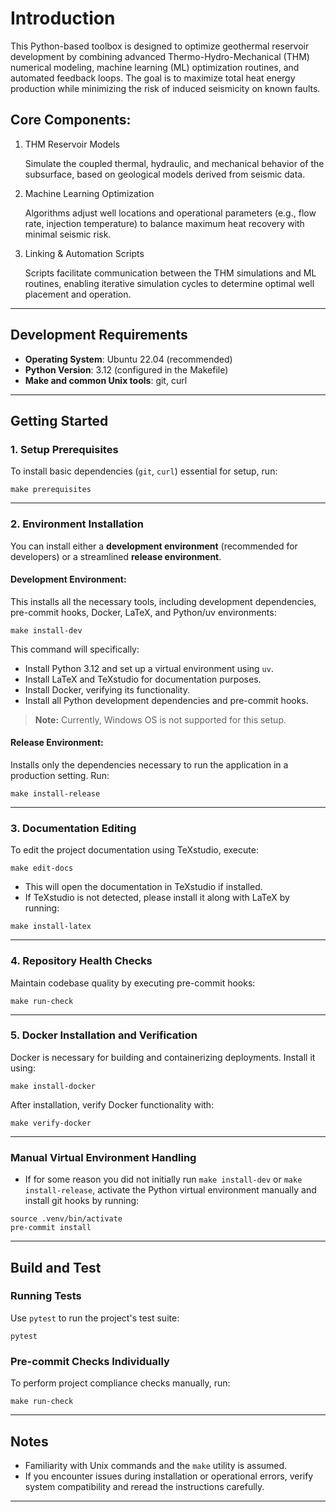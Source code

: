 # Introduction

This Python-based toolbox is designed to optimize geothermal reservoir development by combining advanced Thermo-Hydro-Mechanical (THM) numerical modeling, machine learning (ML) optimization routines, and automated feedback loops. The goal is to maximize total heat energy production while minimizing the risk of induced seismicity on known faults.

## Core Components:

1. THM Reservoir Models

    Simulate the coupled thermal, hydraulic, and mechanical behavior of the subsurface, based on geological models derived from seismic data.

2. Machine Learning Optimization

    Algorithms adjust well locations and operational parameters (e.g., flow rate, injection temperature) to balance maximum heat recovery with minimal seismic risk.

3. Linking & Automation Scripts

    Scripts facilitate communication between the THM simulations and ML routines, enabling iterative simulation cycles to determine optimal well placement and operation.  

---

## Development Requirements

- **Operating System**: Ubuntu 22.04 (recommended)
- **Python Version**: 3.12 (configured in the Makefile)
- **Make and common Unix tools**: git, curl

---

## Getting Started

### 1. Setup Prerequisites

To install basic dependencies (`git`, `curl`) essential for setup, run:

```shell
make prerequisites
```

---

### 2. Environment Installation

You can install either a **development environment** (recommended for developers) or a streamlined **release environment**.

#### Development Environment:

This installs all the necessary tools, including development dependencies, pre-commit hooks, Docker, LaTeX, and Python/uv environments:

```shell
make install-dev
```

This command will specifically:

- Install Python 3.12 and set up a virtual environment using `uv`.
- Install LaTeX and TeXstudio for documentation purposes.
- Install Docker, verifying its functionality.
- Install all Python development dependencies and pre-commit hooks.

> **Note:** Currently, Windows OS is not supported for this setup.

#### Release Environment:

Installs only the dependencies necessary to run the application in a production setting. Run:

```shell
make install-release
```

---

### 3. Documentation Editing

To edit the project documentation using TeXstudio, execute:

```shell
make edit-docs
```

- This will open the documentation in TeXstudio if installed.
- If TeXstudio is not detected, please install it along with LaTeX by running:
```shell
make install-latex
```

---

### 4. Repository Health Checks

Maintain codebase quality by executing pre-commit hooks:

```shell
make run-check
```

---

### 5. Docker Installation and Verification

Docker is necessary for building and containerizing deployments. Install it using:

```shell
make install-docker
```

After installation, verify Docker functionality with:

```shell
make verify-docker
```

---

### Manual Virtual Environment Handling

- If for some reason you did not initially run `make install-dev` or `make install-release`, activate the Python virtual environment manually and install git hooks by running:

```shell
source .venv/bin/activate
pre-commit install
```

---

## Build and Test

### Running Tests

Use `pytest` to run the project's test suite:

```shell
pytest
```

### Pre-commit Checks Individually

To perform project compliance checks manually, run:

```shell
make run-check
```

---

## Notes

- Familiarity with Unix commands and the `make` utility is assumed.
- If you encounter issues during installation or operational errors, verify system compatibility and reread the instructions carefully.

---
